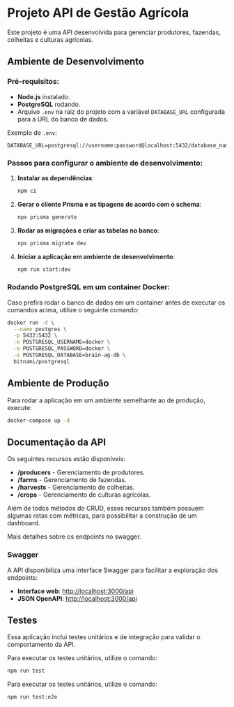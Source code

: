 # Projeto API de Gestão Agrícola

Este projeto é uma API desenvolvida para gerenciar produtores, fazendas, colheitas e culturas agrícolas.


## Ambiente de Desenvolvimento

### Pré-requisitos:
- **Node.js** instalado.
- **PostgreSQL** rodando.
- Arquivo `.env` na raiz do projeto com a variável `DATABASE_URL` configurada para a URL do banco de dados.

Exemplo de `.env`:
```
DATABASE_URL=postgresql://username:password@localhost:5432/database_name
```

### Passos para configurar o ambiente de desenvolvimento:
1. **Instalar as dependências**:
   ```bash
   npm ci
   ```

2. **Gerar o cliente Prisma e as tipagens de acordo com o schema**:
   ```bash
   npx prisma generate
   ```

3. **Rodar as migrações e criar as tabelas no banco**:
   ```bash
   npx prisma migrate dev
   ```

4. **Iniciar a aplicação em ambiente de desenvolvimento**:
   ```bash
   npm run start:dev
   ```

### Rodando PostgreSQL em um container Docker:
Caso prefira rodar o banco de dados em um container antes de executar os comandos acima, utilize o seguinte comando:
```bash
docker run -d \
  --name postgres \
  -p 5432:5432 \
  -e POSTGRESQL_USERNAME=docker \
  -e POSTGRESQL_PASSWORD=docker \
  -e POSTGRESQL_DATABASE=brain-ag-db \
  bitnami/postgresql
```

## Ambiente de Produção

Para rodar a aplicação em um ambiente semelhante ao de produção, execute:
```bash
docker-compose up -d
```

## Documentação da API

Os seguintes recursos estão disponíveis:
- **/producers** - Gerenciamento de produtores.
- **/farms** - Gerenciamento de fazendas.
- **/harvests** - Gerenciamento de colheitas.
- **/crops** - Gerenciamento de culturas agrícolas.

Além de todos métodos do CRUD, esses recursos também possuem algumas rotas com métricas, para possibilitar a construção de um dashboard.

Mais detalhes sobre os endpoints no swagger.

### Swagger
A API disponibiliza uma interface Swagger para facilitar a exploração dos endpoints:

- **Interface web**: [http://localhost:3000/api](http://localhost:3000/api)
- **JSON OpenAPI**: [http://localhost:3000/api](http://localhost:3000/api)


## Testes

Essa aplicação inclui testes unitários e de integração para validar o comportamento da API.

Para executar os testes unitários, utilize o comando:
```bash
npm run test
```

Para executar os testes unitários, utilize o comando:
```bash
npm run test:e2e
```